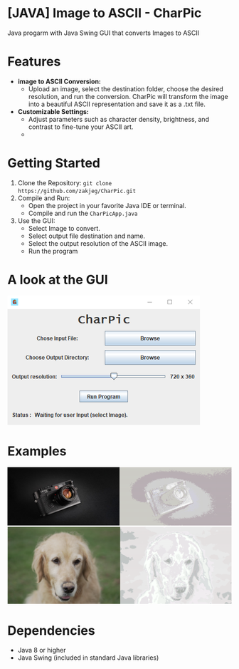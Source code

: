 # [JAVA] Image to ASCII - CharPic
Java progarm with Java Swing GUI that converts Images to ASCII 

# Features
* **image to ASCII Conversion:**
    * Upload an image, select the destination folder, choose the desired resolution, and run the conversion. CharPic will transform the image into a beautiful ASCII representation and save it as a .txt file.
* **Customizable Settings:**
    * Adjust parameters such as character density, brightness, and contrast to fine-tune your ASCII art.
    * 
# Getting Started 
1. Clone the Repository:
`git clone https://github.com/zakjeg/CharPic.git`
2. Compile and Run:
   * Open the project in your favorite Java IDE or terminal.
   * Compile and run the `CharPicApp.java`
4. Use the GUI:
   * Select Image to convert.
   * Select output file destination and name.
   * Select the output resolution of the ASCII image.
   * Run the program
# A look at the GUI
![Screenshot of the App GUI](CharPicGuiPreview.png)

# Examples

![example of converted image1](example1.png)
![example of converted image2](example2.png)


# Dependencies
* Java 8 or higher
* Java Swing (included in standard Java libraries)
